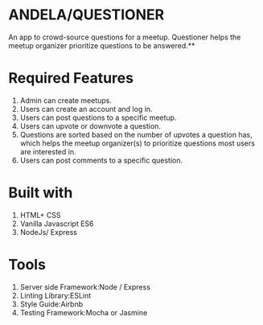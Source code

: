 # ANDELA/QUESTIONER

An app to crowd-source questions for a meetup.
Questioner helps the meetup organizer prioritize
questions to be answered.**

# Required Features
1. Admin can create meetups.
2. Users can create an account and log in.
3. Users can post questions to a specific meetup.
4. Users can  upvote or  downvote a question.
5. Questions are sorted based on the number of upvotes a question has, which helps the
meetup organizer(s) to prioritize questions most users are interested in.
6. Users can post comments to a specific question.

# Built with
1. HTML+ CSS
2. Vanilla Javascript ES6
3. NodeJs/ Express
# Tools
1. Server side Framework:Node / Express
2. Linting Library:ESLint
3. Style Guide:Airbnb
4. Testing Framework:Mocha or Jasmine
